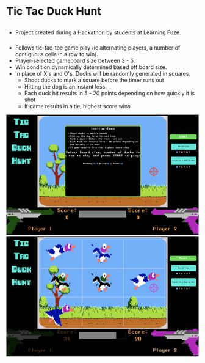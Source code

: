 # Tic Tac Duck Hunt

##
- Project created during a Hackathon by students at Learning Fuze.

###
- Follows tic-tac-toe game play (ie alternating players, a number of contiguous cells in a row to win).
- Player-selected gameboard size between 3 - 5.
- Win condition dynamically determined based off board size.
- In place of X's and O's, Ducks will be randomly generated in squares.
	- Shoot ducks to mark a square before the timer runs out
	- Hitting the dog is an instant loss
	- Each duck hit results in 5 - 20 points depending on how quickly it is shot
	- If game results in a tie, highest score wins

![Alt text](/assets/readme_1.png?raw=true "Starting Screen")
![Alt text](/assets/readme_2.png?raw=true "Player 2's turn")